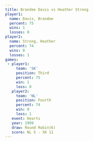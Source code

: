 ```yaml
---
title: Brandee Davis vs Heather Strong
player1:               
  name: Davis, Brandee 
  percent: 75          
  wins: 1              
  losses: 0            
player2:               
  name: Strong, Heather
  percent: 74          
  wins: 0              
  losses: 1            
games:
 - player1:         
     team: 'SK'     
     position: Third
     percent: 75    
     win: 1         
     loss: 0        
   player2:          
     team: 'NL'      
     position: Fourth
     percent: 74     
     win: 0          
     loss: 1         
   event: Hearts       
   year: 1999          
   draw: Round Robin(6)
   score: NL 5 - SK 11 
---
```

